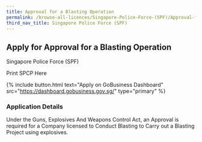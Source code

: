 ```yaml
---
title: Approval for a Blasting Operation 
permalink: /browse-all-licences/Singapore-Police-Force-(SPF)/Approval-for-a-Blasting-Operation-
third_nav_title: Singapore Police Force (SPF)
---
```


## Apply for Approval for a Blasting Operation 

Singapore Police Force (SPF)

Print SPCP Here

{% include button.html text="Apply on GoBusiness Dashboard" src="https://dashboard.gobusiness.gov.sg/" type="primary" %}

### Application Details
Under the Guns, Explosives And Weapons Control Act, an Approval is required for a Company licensed to Conduct Blasting to Carry out a Blasting Project using explosives. 

